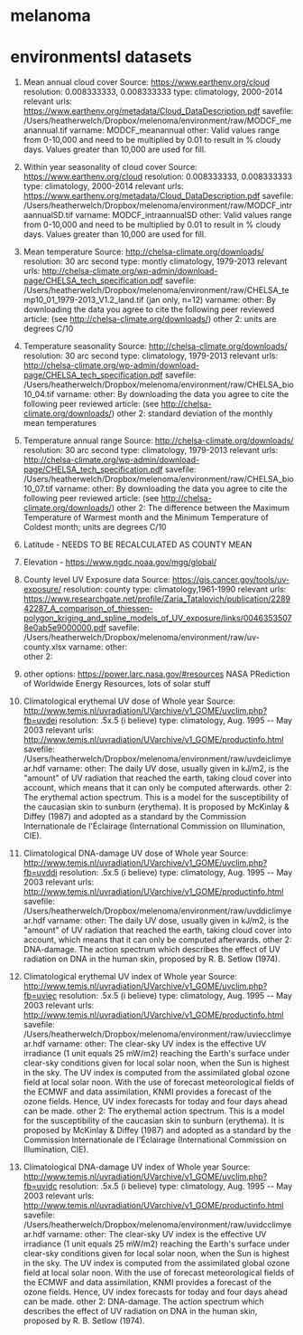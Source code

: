 # melanoma

# environmentsl datasets

1. Mean annual cloud cover
Source: https://www.earthenv.org/cloud
resolution: 0.008333333, 0.008333333
type: climatology, 2000-2014
relevant urls: https://www.earthenv.org/metadata/Cloud_DataDescription.pdf
savefile: /Users/heatherwelch/Dropbox/melenoma/environment/raw/MODCF_meanannual.tif
varname: MODCF_meanannual
other:  Valid values range from 0-10,000 and need to be multiplied by 0.01 to result in % cloudy days. Values greater than 10,000 are used for fill.

2. Within year seasonality of cloud cover
Source: https://www.earthenv.org/cloud
resolution: 0.008333333, 0.008333333
type: climatology, 2000-2014
relevant urls: https://www.earthenv.org/metadata/Cloud_DataDescription.pdf
savefile: /Users/heatherwelch/Dropbox/melenoma/environment/raw/MODCF_intraannualSD.tif
varname: MODCF_intraannualSD
other:  Valid values range from 0-10,000 and need to be multiplied by 0.01 to result in % cloudy days. Values greater than 10,000 are used for fill.

3. Mean temperature
Source: http://chelsa-climate.org/downloads/
resolution: 30 arc second
type: montly climatology, 1979-2013
relevant urls: http://chelsa-climate.org/wp-admin/download-page/CHELSA_tech_specification.pdf
savefile: /Users/heatherwelch/Dropbox/melenoma/environment/raw/CHELSA_temp10_01_1979-2013_V1.2_land.tif (jan only, n=12)
varname: 
other:  By downloading the data you agree to cite the following peer reviewed article: (see http://chelsa-climate.org/downloads/)
other 2: units are degrees C/10

3. Temperature seasonality
Source: http://chelsa-climate.org/downloads/
resolution: 30 arc second
type: climatology, 1979-2013
relevant urls: http://chelsa-climate.org/wp-admin/download-page/CHELSA_tech_specification.pdf
savefile: /Users/heatherwelch/Dropbox/melenoma/environment/raw/CHELSA_bio10_04.tif 
varname: 
other:  By downloading the data you agree to cite the following peer reviewed article: (see http://chelsa-climate.org/downloads/)
other 2: standard deviation of the monthly mean temperatures

4. Temperature annual range
Source: http://chelsa-climate.org/downloads/
resolution: 30 arc second
type: climatology, 1979-2013
relevant urls: http://chelsa-climate.org/wp-admin/download-page/CHELSA_tech_specification.pdf
savefile: /Users/heatherwelch/Dropbox/melenoma/environment/raw/CHELSA_bio10_07.tif
varname: 
other:  By downloading the data you agree to cite the following peer reviewed article: (see http://chelsa-climate.org/downloads/)
other 2: The difference between the Maximum Temperature of Warmest month and the Minimum Temperature of Coldest month; units are degrees C/10

5. Latitude - NEEDS TO BE RECALCULATED AS COUNTY MEAN

6. Elevation - https://www.ngdc.noaa.gov/mgg/global/

7. County level UV Exposure data
Source: https://gis.cancer.gov/tools/uv-exposure/
resolution: county
type: climatology,1961-1990 
relevant urls: https://www.researchgate.net/profile/Zaria_Tatalovich/publication/228942287_A_comparison_of_thiessen-polygon_kriging_and_spline_models_of_UV_exposure/links/00463535078e0ab5e9000000.pdf
savefile: /Users/heatherwelch/Dropbox/melenoma/environment/raw/uv-county.xlsx
varname: 
other:  
other 2: 

8. other options: https://power.larc.nasa.gov/#resources
NASA PRediction of Worldwide Energy Resources, lots of solar stuff

9. Climatological erythemal UV dose of Whole year
Source: http://www.temis.nl/uvradiation/UVarchive/v1_GOME/uvclim.php?fb=uvdei
resolution: .5x.5 (i believe)
type: climatology, Aug. 1995 -- May 2003
relevant urls: http://www.temis.nl/uvradiation/UVarchive/v1_GOME/productinfo.html
savefile: /Users/heatherwelch/Dropbox/melenoma/environment/raw/uvdeiclimyear.hdf
varname: 
other:  The daily UV dose, usually given in kJ/m2, is the "amount" of UV radiation that reached the earth, taking cloud cover into account, which means that it can only be computed afterwards.
other 2: The erythemal action spectrum. This is a model for the susceptibility of the caucasian skin to sunburn (erythema). It is proposed by McKinlay & Diffey (1987) and adopted as a standard by the Commission Internationale de l'Éclairage (International Commission on Illumination, CIE).

10. Climatological DNA-damage UV dose of Whole year
Source: http://www.temis.nl/uvradiation/UVarchive/v1_GOME/uvclim.php?fb=uvddi
resolution: .5x.5 (i believe)
type: climatology, Aug. 1995 -- May 2003
relevant urls: http://www.temis.nl/uvradiation/UVarchive/v1_GOME/productinfo.html
savefile: /Users/heatherwelch/Dropbox/melenoma/environment/raw/uvddiclimyear.hdf
varname: 
other:  The daily UV dose, usually given in kJ/m2, is the "amount" of UV radiation that reached the earth, taking cloud cover into account, which means that it can only be computed afterwards.
other 2: DNA-damage. The action spectrum which describes the effect of UV radiation on DNA in the human skin, proposed by R. B. Setlow (1974).

11. Climatological erythemal UV index of Whole year
Source: http://www.temis.nl/uvradiation/UVarchive/v1_GOME/uvclim.php?fb=uviec
resolution: .5x.5 (i believe)
type: climatology, Aug. 1995 -- May 2003
relevant urls: http://www.temis.nl/uvradiation/UVarchive/v1_GOME/productinfo.html
savefile: /Users/heatherwelch/Dropbox/melenoma/environment/raw/uviecclimyear.hdf
varname: 
other:  The clear-sky UV index is the effective UV irradiance (1 unit equals 25 mW/m2) reaching the Earth's surface under clear-sky conditions given for local solar noon, when the Sun is highest in the sky. The UV index is computed from the assimilated global ozone field at local solar noon. With the use of forecast meteorological fields of the ECMWF and data assimilation, KNMI provides a forecast of the ozone fields. Hence, UV index forecasts for today and four days ahead can be made.
other 2: The erythemal action spectrum. This is a model for the susceptibility of the caucasian skin to sunburn (erythema). It is proposed by McKinlay & Diffey (1987) and adopted as a standard by the Commission Internationale de l'Éclairage (International Commission on Illumination, CIE).

12. Climatological DNA-damage UV index of Whole year
Source: http://www.temis.nl/uvradiation/UVarchive/v1_GOME/uvclim.php?fb=uvidc
resolution: .5x.5 (i believe)
type: climatology, Aug. 1995 -- May 2003
relevant urls: http://www.temis.nl/uvradiation/UVarchive/v1_GOME/productinfo.html
savefile: /Users/heatherwelch/Dropbox/melenoma/environment/raw/uvidcclimyear.hdf
varname: 
other:  The clear-sky UV index is the effective UV irradiance (1 unit equals 25 mW/m2) reaching the Earth's surface under clear-sky conditions given for local solar noon, when the Sun is highest in the sky. The UV index is computed from the assimilated global ozone field at local solar noon. With the use of forecast meteorological fields of the ECMWF and data assimilation, KNMI provides a forecast of the ozone fields. Hence, UV index forecasts for today and four days ahead can be made.
other 2: DNA-damage. The action spectrum which describes the effect of UV radiation on DNA in the human skin, proposed by R. B. Setlow (1974).